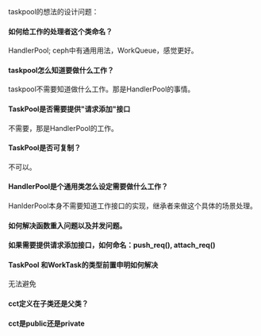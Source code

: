taskpool的想法的设计问题：

#### 如何给工作的处理者这个类命名？
HandlerPool; ceph中有通用用法，WorkQueue，感觉更好。

#### taskpool怎么知道要做什么工作？
taskpool不需要知道做什么工作。那是HandlerPool的事情。

#### TaskPool是否需要提供"请求添加"接口
不需要，那是HandlerPool的工作。

#### TaskPool是否可复制？
不可以。

#### HandlerPool是个通用类怎么设定需要做什么工作？
HanlderPool本身不需要知道工作接口的实现，继承者来做这个具体的场景处理。

#### 如何解决函数重入问题以及并发问题。
#### 如果需要提供请求添加接口，如何命名：push_req(), attach_req()
#### TaskPool 和WorkTask的类型前置申明如何解决
无法避免

#### cct定义在子类还是父类？

#### cct是public还是private
